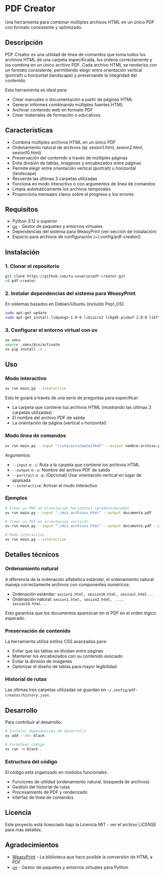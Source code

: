 # PDF Creator

Una herramienta para combinar múltiples archivos HTML en un único PDF con formato consistente y optimizado.

## Descripción

PDF Creator es una utilidad de línea de comandos que toma todos los archivos HTML de una carpeta especificada, los ordena correctamente y los combina en un único archivo PDF. Cada archivo HTML se renderiza con un formato consistente, permitiendo elegir entre orientación vertical (portrait) u horizontal (landscape) y preservando la integridad del contenido.

Esta herramienta es ideal para:
- Crear manuales o documentación a partir de páginas HTML
- Generar informes combinando múltiples fuentes HTML
- Archivar contenido web en formato PDF
- Crear materiales de formación o educativos

## Características

- Combina múltiples archivos HTML en un único PDF
- Ordenamiento natural de archivos (ej: sesion1.html, sesion2.html, sesion10.html)
- Preservación del contenido a través de múltiples páginas
- Evita división de tablas, imágenes y encabezados entre páginas
- Permite elegir entre orientación vertical (portrait) u horizontal (landscape)
- Recuerda las últimas 3 carpetas utilizadas
- Funciona en modo interactivo o con argumentos de línea de comandos
- Limpia automáticamente los archivos temporales
- Proporciona mensajes claros sobre el progreso y los errores

## Requisitos

- Python 3.12 o superior
- [uv](https://github.com/astral-sh/uv) - Gestor de paquetes y entornos virtuales
- Dependencias del sistema para WeasyPrint (ver sección de instalación)
- Espacio para archivos de configuración (~/.config/pdf-creator/)

## Instalación

### 1. Clonar el repositorio

```bash
git clone https://github.com/tu-usuario/pdf-creator.git
cd pdf-creator
```

### 2. Instalar dependencias del sistema para WeasyPrint

En sistemas basados en Debian/Ubuntu (incluido Pop!_OS):

```bash
sudo apt-get update
sudo apt-get install libpango-1.0-0 libcairo2 libgdk-pixbuf-2.0-0 libffi-dev shared-mime-info
```

### 3. Configurar el entorno virtual con uv

```bash
uv venv
source .venv/bin/activate
uv pip install -e .
```

## Uso

### Modo interactivo

```bash
uv run main.py --interactive
```

Esto te guiará a través de una serie de preguntas para especificar:
- La carpeta que contiene tus archivos HTML (mostrando las últimas 3 carpetas utilizadas)
- El nombre del archivo PDF de salida
- La orientación de página (vertical u horizontal)

### Modo línea de comandos

```bash
uv run main.py --input "/ruta/a/carpeta/html" --output nombre-archivo.pdf [--portrait]
```

Argumentos:
- `--input` o `-i`: Ruta a la carpeta que contiene los archivos HTML
- `--output` o `-o`: Nombre del archivo PDF de salida
- `--portrait` o `-p`: (Opcional) Usar orientación vertical en lugar de apaisada
- `--interactive`: Activar el modo interactivo

### Ejemplos

```bash
# Crear un PDF en orientación horizontal (predeterminada)
uv run main.py --input "./mis_archivos_html" --output documento.pdf

# Crear un PDF en orientación vertical
uv run main.py --input "./mis_archivos_html" --output documento.pdf --portrait

# Modo interactivo
uv run main.py --interactive
```

## Detalles técnicos

### Ordenamiento natural

A diferencia de la ordenación alfabética estándar, el ordenamiento natural maneja correctamente archivos con componentes numéricos:

- Ordenación estándar: `sesion1.html, sesion10.html, sesion2.html...`
- Ordenación natural: `sesion1.html, sesion2.html, ..., sesion10.html...`

Esto garantiza que los documentos aparezcan en el PDF en el orden lógico esperado.

### Preservación de contenido

La herramienta utiliza estilos CSS avanzados para:

- Evitar que las tablas se dividan entre páginas
- Mantener los encabezados con su contenido asociado
- Evitar la división de imágenes
- Optimizar el diseño de tablas para mayor legibilidad

### Historial de rutas

Las últimas tres carpetas utilizadas se guardan en `~/.config/pdf-creator/history.json`.

## Desarrollo

Para contribuir al desarrollo:

```bash
# Instalar dependencias de desarrollo
uv add --dev black

# Formatear código
uv run -m black .
```

### Estructura del código

El código está organizado en módulos funcionales:

- Funciones de utilidad (ordenamiento natural, búsqueda de archivos)
- Gestión del historial de rutas
- Procesamiento de PDF y renderizado
- Interfaz de línea de comandos

## Licencia

Este proyecto está licenciado bajo la Licencia MIT - ver el archivo LICENSE para más detalles.

## Agradecimientos

- [WeasyPrint](https://weasyprint.org/) - La biblioteca que hace posible la conversión de HTML a PDF
- [uv](https://github.com/astral-sh/uv) - Gestor de paquetes y entornos virtuales para Python
